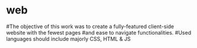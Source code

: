 # web
#The objective of this work was to create a fully-featured client-side website with the fewest pages 
#and ease to navigate functionalities.
#Used languages should include majorly CSS, HTML & JS
